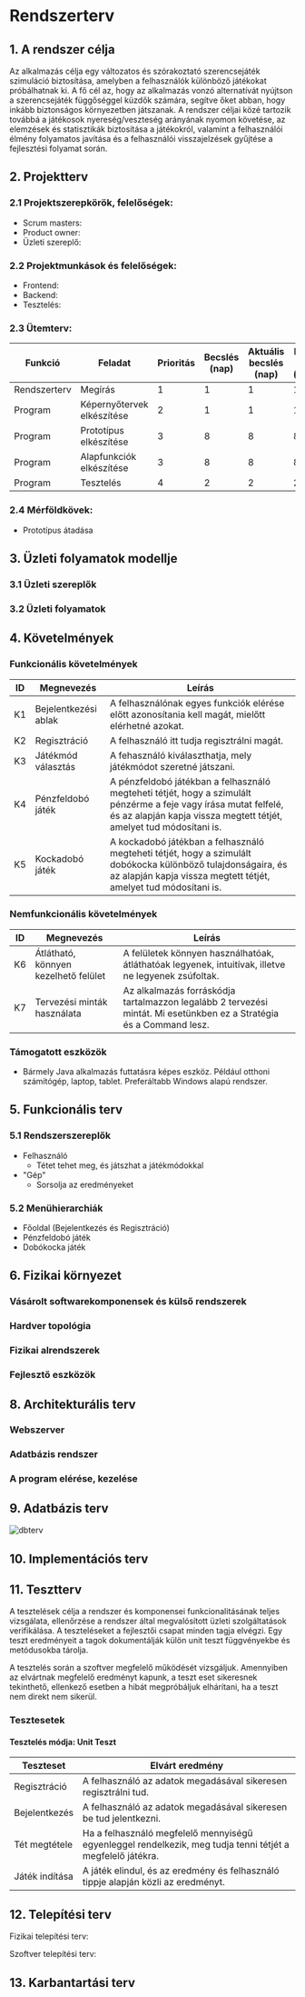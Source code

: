 # Rendszerterv
## 1. A rendszer célja
Az alkalmazás célja egy változatos és szórakoztató szerencsejáték szimuláció biztosítása, amelyben a felhasználók különböző játékokat próbálhatnak ki. A fő cél az, hogy az alkalmazás vonzó alternatívát nyújtson a szerencsejáték függőséggel küzdők számára, segítve őket abban, hogy inkább biztonságos környezetben játszanak. A rendszer céljai közé tartozik továbbá a játékosok nyereség/veszteség arányának nyomon követése, az elemzések és statisztikák biztosítása a játékokról, valamint a felhasználói élmény folyamatos javítása és a felhasználói visszajelzések gyűjtése a fejlesztési folyamat során.
## 2. Projektterv

### 2.1 Projektszerepkörök, felelőségek:
   * Scrum masters:
   * Product owner: 
   * Üzleti szereplő:
     
### 2.2 Projektmunkások és felelőségek:
   * Frontend:
   * Backend:
   * Tesztelés:
     
### 2.3 Ütemterv:

|Funkció                  | Feladat                                | Prioritás | Becslés (nap) | Aktuális becslés (nap) | Eltelt idő (nap) | Becsült idő (nap) |
|-------------------------|----------------------------------------|-----------|---------------|------------------------|------------------|---------------------|
|Rendszerterv             |Megírás                                 |         1 |             1 |                      1 |                1 |                   1 |
|Program                  |Képernyőtervek elkészítése              |         2 |             1 |                      1 |                1 |                   1 |
|Program                  |Prototípus elkészítése                  |         3 |             8 |                      8 |                8 |                   8 |
|Program                  |Alapfunkciók elkészítése                |         3 |             8 |                      8 |                8 |                   8 |
|Program                  |Tesztelés                               |         4 |             2 |                      2 |                2 |                   2 |

### 2.4 Mérföldkövek:
   * Prototípus átadása

## 3. Üzleti folyamatok modellje

### 3.1 Üzleti szereplők

### 3.2 Üzleti folyamatok

## 4. Követelmények

### Funkcionális követelmények

| ID | Megnevezés               | Leírás                                                                                                                                                                                   |
|----|--------------------------|------------------------------------------------------------------------------------------------------------------------------------------------------------------------------------------|
| K1 | Bejelentkezési ablak     | A felhasználónak egyes funkciók elérése előtt azonosítania kell magát, mielőtt elérhetné azokat.                                                                                         |
| K2 | Regisztráció             | A felhasználó itt tudja regisztrálni magát.                                                                                                                                              |
| K3 | Játékmód választás       | A fehasználó kiválaszthatja, mely játékmódot szeretné játszani.                                                                                                                          |
| K4 | Pénzfeldobó játék        | A pénzfeldobó játékban a felhasználó megteheti tétjét, hogy a szimulált pénzérme a feje vagy írása mutat felfelé, és az alapján kapja vissza megtett tétjét, amelyet tud módosítani is.  |
| K5 | Kockadobó játék          | A kockadobó játékban a felhasználó megteheti tétjét, hogy a szimulált dobókocka különböző tulajdonságaira, és az alapján kapja vissza megtett tétjét, amelyet tud módosítani is.         |
 
### Nemfunkcionális követelmények

| ID | Megnevezés                             | Leírás                                                                                                              |
|----|----------------------------------------|---------------------------------------------------------------------------------------------------------------------|
| K6 | Átlátható, könnyen kezelhető felület   | A felületek könnyen használhatóak, átláthatóak legyenek, intuitívak, illetve ne legyenek zsúfoltak.                 |
| K7 | Tervezési minták használata            | Az alkalmazás forráskódja tartalmazzon legalább 2 tervezési mintát. Mi esetünkben ez a Stratégia és a Command lesz. |

### Támogatott eszközök

 * Bármely Java alkalmazás futtatásra képes eszköz. Például otthoni számítógép, laptop, tablet. Preferáltabb Windows alapú rendszer.

## 5. Funkcionális terv

### 5.1 Rendszerszereplők
 - Felhasználó
   - Tétet tehet meg, és játszhat a játékmódokkal
 - "Gép"
   - Sorsolja az eredményeket

### 5.2 Menühierarchiák
- Főoldal (Bejelentkezés és Regisztráció)
- Pénzfeldobó játék
- Dobókocka játék

## 6. Fizikai környezet

### Vásárolt softwarekomponensek és külső rendszerek

### Hardver topológia

### Fizikai alrendszerek

### Fejlesztő eszközök


## 8. Architekturális terv

### Webszerver

### Adatbázis rendszer

### A program elérése, kezelése

## 9. Adatbázis terv

![dbterv](https://github.com/herbakmarcell/gambasim_progtech/assets/128597041/139356a1-df93-4e2a-9172-66dbd2bd8f31)

## 10. Implementációs terv

## 11. Tesztterv

A tesztelések célja a rendszer és komponensei funkcionalitásának teljes vizsgálata,
ellenőrzése a rendszer által megvalósított üzleti szolgáltatások verifikálása.
A teszteléseket a fejlesztői csapat minden tagja elvégzi.
Egy teszt eredményeit a tagok dokumentálják külön unit teszt függvényekbe és metódusokba tárolja.

A tesztelés során a szoftver megfelelő működését vizsgáljuk. Amennyiben az elvártnak megfelelő eredményt kapunk, a teszt eset sikeresnek tekinthető, ellenkező esetben a hibát megpróbáljuk elhárítani, ha a teszt nem direkt nem sikerül.

### Tesztesetek

#### Tesztelés módja: Unit Teszt

 | Teszteset      | Elvárt eredmény                                                                                            | 
 |----------------|------------------------------------------------------------------------------------------------------------| 
 | Regisztráció   | A felhasználó az adatok megadásával sikeresen regisztrálni tud.                                            |
 | Bejelentkezés  | A felhasználó az adatok megadásával sikeresen be tud jelentkezni.                                          |
 | Tét megtétele  | Ha a felhasználó megfelelő mennyiségű egyenleggel rendelkezik, meg tudja tenni tétjét a megfelelő játékra. |
 | Játék indítása | A játék elindul, és az eredmény és felhasználó tippje alapján közli az eredményt.                          |

## 12. Telepítési terv

Fizikai telepítési terv: 

Szoftver telepítési terv: 

## 13. Karbantartási terv
